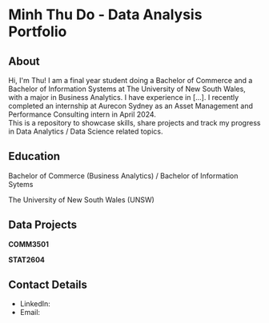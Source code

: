# Minh Thu Do - Data Analysis Portfolio

## About
Hi, I'm Thu! I am a final year student doing a Bachelor of Commerce and a Bachelor of Information Systems at The University of New South Wales, with a major in Business Analytics. I have experience in [...]. I recently completed an internship at Aurecon Sydney as an Asset Management and Performance Consulting intern in April 2024.
<br>
This is a repository to showcase skills, share projects and track my progress in Data Analytics / Data Science related topics.
<br>

## Education
Bachelor of Commerce (Business Analytics) / Bachelor of Information Sytems

The University of New South Wales (UNSW)

## Data Projects
**COMM3501**

**STAT2604**

## Contact Details
- LinkedIn:
- Email: 

